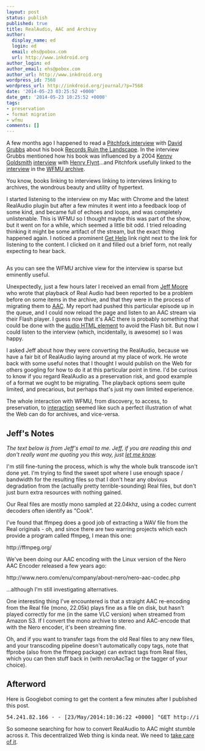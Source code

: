 ```yaml
---
layout: post
status: publish
published: true
title: RealAudio, AAC and Archivy
author:
  display_name: ed
  login: ed
  email: ehs@pobox.com
  url: http://www.inkdroid.org
author_login: ed
author_email: ehs@pobox.com
author_url: http://www.inkdroid.org
wordpress_id: 7568
wordpress_url: http://inkdroid.org/journal/?p=7568
date: '2014-05-23 03:25:52 +0000'
date_gmt: '2014-05-23 10:25:52 +0000'
tags:
- preservation
- format migration
- wfmu
comments: []
---
```

<p>A few months ago I happened to read a <a href="http://pitchfork.com/features/paper-trail/9370-records-ruin-the-landscape/">Pitchfork interview</a> with <a href="https://en.wikipedia.org/wiki/David_Grubbs">David Grubbs</a> about his book <a href="http://www.dukeupress.edu/Records-Ruin-the-Landscape/">Records Ruin the Landscape</a>. In the interview Grubbs mentioned how his book was influenced by a 2004 <a href="https://en.wikipedia.org/wiki/Kenneth_Goldsmith">Kenny Goldsmith</a> <a href="https://wfmu.org/playlists/shows/10521">interview</a> with <a href="https://en.wikipedia.org/wiki/Henry_Flynt">Henry Flynt</a>...and Pitchfork usefully linked to the <a href="https://wfmu.org/playlists/shows/10521">interview</a> in the <a href="https://wfmu.org/playlists">WFMU archive</a>.</p>
<p>You know, books linking to interviews linking to interviews linking to archives, the wondrous beauty and utility of hypertext.</p>
<p>I started listening to the interview on my Mac with Chrome and the latest RealAudio plugin but after a few minutes it went into a feedback loop of some kind, and became full of echoes and loops, and was completely unlistenable. This is WFMU so I thought maybe this was part of the show, but it went on for a while, which seemed a little bit odd. I tried reloading thinking it might be some artifact of the stream, but the exact thing happened again. I noticed a prominent <a href="https://wfmu.org/audiostream.shtml">Get Help</a> link right next to the link for listening to the content. I clicked on it and filled out a brief form, not really expecting to hear back.</p>
<p><a href="https://wfmu.org/playlists/shows/10521"><img src="http://inkdroid.org/images/wfmu-archive.png" alt="" /></a></p>
<p>As you can see the WFMU archive view for the interview is sparse but eminently useful.</p>
<p>Unexpectedly, just a few hours later I received an email from <a href="https://www.facebook.com/jbmjbm">Jeff Moore</a> who wrote that playback of Real Audio had been reported to be a problem before on some items in the archive, and that they were in the process of migrating them to <a href="https://en.wikipedia.org/wiki/Advanced_Audio_Coding">AAC</a>. My report had pushed this particular episode up in the queue, and I could now reload the page and listen to an AAC stream via their Flash player. I guess now that it's AAC there is probably something that could be done with the <a href="https://developer.mozilla.org/en-US/docs/HTML/Supported_media_formats">audio HTML element</a> to avoid the Flash bit. But now I could listen to the interview (which, incidentally, is awesome) so I was happy.</p>
<p>I asked Jeff about how they were converting the RealAudio, because we have a fair bit of RealAudio laying around at my place of work. He wrote back with some useful notes that I thought I would publish on the Web for others googling for how to do it at this particular point in time. I'd be curious to know if you regard RealAudio as a preservation risk, and good example of a format we ought to be migrating. The playback options seem quite limited, and precarious, but perhaps that's just my own limited experience.</p>
<p>The whole interaction with WFMU, from discovery, to access, to preservation, to <a href="http://www.ftrain.com/wwic.html">interaction</a> seemed like such a perfect illustration of what the Web can do for archives, and vice-versa.</p>
<h2>Jeff's Notes</h2>
<p><em>The text below is from Jeff's email to me. Jeff, if you are reading this and don't really want me quoting you this way, just <a href="mailto:ehs@pobox.com">let me know</a>.</em></p>
<p>I'm still fine-tuning the process, which is why the whole bulk transcode isn't done yet. I'm trying to find the sweet spot where I use enough space / bandwidth for the resulting files so that I don't hear any obvious degradation from the (actually pretty terrible-sounding) Real files, but don't just burn extra resources with nothing gained.</p>
<p>Our Real files are mostly mono sampled at 22.04khz, using a codec current decoders often identify as "Cook".</p>
<p>I've found that ffmpeg does a good job of extracting a WAV file from the Real originals - oh, and since there are two warring projects which each provide a program called ffmpeg, I mean this one:</p>
<p>http://ffmpeg.org/</p>
<p>We've been doing our AAC encoding with the Linux version of the Nero AAC Encoder released a few years ago:</p>
<p>http://www.nero.com/enu/company/about-nero/nero-aac-codec.php</p>
<p>...although I'm still investigating alternatives.</p>
<p>One interesting thing I've encountered is that a straight AAC re-encoding from the Real file (mono, 22.05k) plays fine as a file on disk, but hasn't played correctly for me (in the same VLC version) when streamed from Amazon S3. If I convert the mono archive to stereo and AAC-encode that with the Nero encoder, it's been streaming fine.</p>
<p>Oh, and if you want to transfer tags from the old Real files to any new files, and your transcoding pipeline doesn't automatically copy tags, note that ffprobe (also from the ffmpeg package) can extract tags from Real files, which you can then stuff back in (with neroAacTag or the tagger of your choice).</p>
<h2>Afterword</h2>
<p>Here is Googlebot coming to get the content a few minutes after I published this post.</p>
<pre>54.241.82.166 - - [23/May/2014:10:36:22 +0000] "GET http://inkdroid.org/journal/2014/05/23/realaudio-aac-and-archivy/ HTTP/1.1" 200 20752 "-" "Googlebot/2.1 (+http://www.google.com/bot.html)"
</pre>
<p>So someone searching for how to convert RealAudio to AAC might stumble across it. This decentralized Web thing is kinda neat. We need to <a href="http://indiewebcamp.com/">take care of it</a>.</p>
